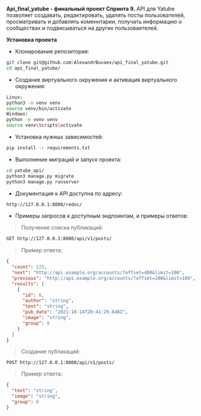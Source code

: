 **Api_final_yatube - финальный проект Спринта 9.**
API для Yatube позволяет создавать, редактировать, удалять посты пользователей, просматривать и добавлять коменнтарии, получать информацию о сообществах и подвисываться на других пользоваетелей.

**Установка проекта**
- Клонирование репозитория:
```bash
git clone git@github.com:AlexandrBuvaev/api_final_yatube.git
cd api_final_yatube/
```
- Создание виртуального окружения и активация виртуального окружения:
```bash
Linux:
python3 -m venv venv
source venv/bin/activate
Windows:
python -m venv venv
source venv\Scripts\activate
```
- Установка нужных зависимостей:
```bash
pip install -r requirements.txt
```
- Выполнение миграций и запуск проекта:
```bash
cd yatube_api/
python3 manage.py migrate
python3 manage.py runserver
```
- Документация к API доступна по адресу:
```bash
http://127.0.0.1:8000/redoc/
```
- Примеры запросов к доступным эндпоинтам, и примеры ответов:
> Получение списка публикаций:
``` bash
GET http://127.0.0.1:8000/api/v1/posts/
```
> Пример ответа:
```json
{
  "count": 123,
  "next": "http://api.example.org/accounts/?offset=400&limit=100",
  "previous": "http://api.example.org/accounts/?offset=200&limit=100",
  "results": [
    {
      "id": 0,
      "author": "string",
      "text": "string",
      "pub_date": "2021-10-14T20:41:29.648Z",
      "image": "string",
      "group": 0
    }
  ]
}
```
> Создание публикаций:
```
POST http://127.0.0.1:8000/api/v1/posts/
```
> Пример ответа:
```json
{
  "text": "string",
  "image": "string",
  "group": 0
}
```
